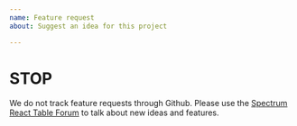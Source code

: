 ```yaml
---
name: Feature request
about: Suggest an idea for this project

---
```


# STOP

We do not track feature requests through Github. Please use the [Spectrum React Table Forum](https://spectrum.chat/react-table) to talk about new ideas and features.
